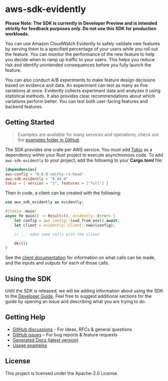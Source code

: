 # aws-sdk-evidently

**Please Note: The SDK is currently in Developer Preview and is intended strictly for
feedback purposes only. Do not use this SDK for production workloads.**

You can use Amazon CloudWatch Evidently to safely validate new features by serving them to a specified percentage of your users while you roll out the feature. You can monitor the performance of the new feature to help you decide when to ramp up traffic to your users. This helps you reduce risk and identify unintended consequences before you fully launch the feature.

You can also conduct A/B experiments to make feature design decisions based on evidence and data. An experiment can test as many as five variations at once. Evidently collects experiment data and analyzes it using statistical methods. It also provides clear recommendations about which variations perform better. You can test both user-facing features and backend features.

## Getting Started

> Examples are available for many services and operations, check out the
> [examples folder in GitHub](https://github.com/awslabs/aws-sdk-rust/tree/main/examples).

The SDK provides one crate per AWS service. You must add [Tokio](https://crates.io/crates/tokio)
as a dependency within your Rust project to execute asynchronous code. To add `aws-sdk-evidently` to
your project, add the following to your **Cargo.toml** file:

```toml
[dependencies]
aws-config = "0.0.0-smithy-rs-head"
aws-sdk-evidently = "0.44.0"
tokio = { version = "1", features = ["full"] }
```

Then in code, a client can be created with the following:

```rust
use aws_sdk_evidently as evidently;

#[tokio::main]
async fn main() -> Result<(), evidently::Error> {
    let config = aws_config::load_from_env().await;
    let client = evidently::Client::new(&config);

    // ... make some calls with the client

    Ok(())
}
```

See the [client documentation](https://docs.rs/aws-sdk-evidently/latest/aws_sdk_evidently/client/struct.Client.html)
for information on what calls can be made, and the inputs and outputs for each of those calls.

## Using the SDK

Until the SDK is released, we will be adding information about using the SDK to the
[Developer Guide](https://docs.aws.amazon.com/sdk-for-rust/latest/dg/welcome.html). Feel free to suggest
additional sections for the guide by opening an issue and describing what you are trying to do.

## Getting Help

* [GitHub discussions](https://github.com/awslabs/aws-sdk-rust/discussions) - For ideas, RFCs & general questions
* [GitHub issues](https://github.com/awslabs/aws-sdk-rust/issues/new/choose) – For bug reports & feature requests
* [Generated Docs (latest version)](https://awslabs.github.io/aws-sdk-rust/)
* [Usage examples](https://github.com/awslabs/aws-sdk-rust/tree/main/examples)

## License

This project is licensed under the Apache-2.0 License.

